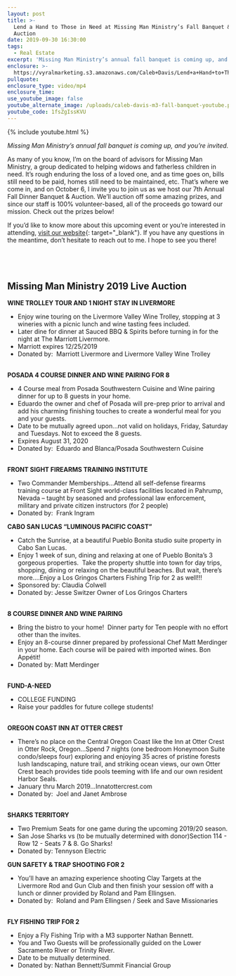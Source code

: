 ```yaml
---
layout: post
title: >-
  Lend a Hand to Those in Need at Missing Man Ministry’s Fall Banquet & Charity
  Auction
date: 2019-09-30 16:30:00
tags:
  - Real Estate
excerpt: 'Missing Man Ministry’s annual fall banquet is coming up, and you’re invited.'
enclosure: >-
  https://vyralmarketing.s3.amazonaws.com/Caleb+Davis/Lend+a+Hand+to+Those+in+Need+at+Missing+Man+Ministrys+Fall+Banquet.mp4
pullquote:
enclosure_type: video/mp4
enclosure_time:
use_youtube_image: false
youtube_alternate_image: /uploads/caleb-davis-m3-fall-banquet-youtube.png
youtube_code: 1fsZgIssKVU
---
```


{% include youtube.html %}

*Missing Man Ministry’s annual fall banquet is coming up, and you’re invited.*

As many of you know, I’m on the board of advisors for Missing Man Ministry, a group dedicated to helping widows and fatherless children in need. It’s rough enduring the loss of a loved one, and as time goes on, bills still need to be paid, homes still need to be maintained, etc. That’s where we come in, and on October 6, I invite you to join us as we host our 7th Annual Fall Dinner Banquet & Auction. We’ll auction off some amazing prizes, and since our staff is 100% volunteer-based, all of the proceeds go toward our mission. Check out the prizes below\!

If you’d like to know more about this upcoming event or you’re interested in attending, [visit our website](http://www.missingmanministry.org/missing-man-dinner-banquet/){: target="_blank"}. If you have any questions in the meantime, don’t hesitate to reach out to me. I hope to see you there\!

## &nbsp;

## **Missing Man Ministry 2019 Live Auction**

**WINE TROLLEY TOUR AND 1 NIGHT STAY IN LIVERMORE**

* Enjoy wine touring on the Livermore Valley Wine Trolley, stopping at 3 wineries with a picnic lunch and wine tasting fees included.
* Later dine for dinner at Sauced BBQ & Spirits before turning in for the night at The Marriott Livermore.
* Marriott expires 12/25/2019
* Donated by: &nbsp;Marriott Livermore and Livermore Valley Wine Trolley

<br>**POSADA 4 COURSE DINNER AND WINE PAIRING FOR 8**

* 4 Course meal from Posada Southwestern Cuisine and Wine pairing dinner for up to 8 guests in your home.
* Eduardo the owner and chef of Posada will pre-prep prior to arrival and add his charming finishing touches to create a wonderful meal for you and your guests.
* Date to be mutually agreed upon…not valid on holidays, Friday, Saturday and Tuesdays. Not to exceed the 8 guests. &nbsp;
* Expires August 31, 2020
* Donated by: &nbsp;Eduardo and Blanca/Posada Southwestern Cuisine

<br>**FRONT SIGHT FIREARMS TRAINING INSTITUTE&nbsp;**

* Two Commander Memberships…Attend all self-defense firearms training course at Front Sight world-class facilities located in Pahrump, Nevada – taught by seasoned and professional law enforcement, military and private citizen instructors (for 2 people)
* Donated by: &nbsp;Frank Ingram

**CABO SAN LUCAS “LUMINOUS PACIFIC COAST”**

* Catch the Sunrise, at a beautiful Pueblo Bonita studio suite property in Cabo San Lucas.
* Enjoy 1 week of sun, dining and relaxing at one of Pueblo Bonita’s 3 gorgeous properties. &nbsp;Take the property shuttle into town for day trips, shopping, dining or relaxing on the beautiful beaches. But wait, there’s more….Enjoy a Los Gringos Charters Fishing Trip for 2 as well\!\!\!
* Sponsored by: Claudia Colwell
* Donated by: Jesse Switzer Owner of Los Gringos Charters

<br>**8 COURSE DINNER AND WINE PAIRING**

* Bring the bistro to your home\! &nbsp;Dinner party for Ten people with no effort other than the invites.
* Enjoy an 8-course dinner prepared by professional Chef Matt Merdinger in your home. Each course will be paired with imported wines. Bon App&eacute;tit\!
* Donated by: Matt Merdinger

<br>**FUND-A-NEED** &nbsp;&nbsp;

* COLLEGE FUNDING&nbsp;
* Raise your paddles for future college students\!

<br>**OREGON COAST INN AT OTTER CREST**

* There’s no place on the Central Oregon Coast like the Inn at Otter Crest in Otter Rock, Oregon…Spend 7 nights (one bedroom Honeymoon Suite condo/sleeps four) exploring and enjoying 35 acres of pristine forests lush landscaping, nature trail, and striking ocean views, our own Otter Crest beach provides tide pools teeming with life and our own resident Harbor Seals.
* January thru March 2019…Innatottercrest.com
* Donated by: &nbsp;Joel and Janet Ambrose

<br>**SHARKS TERRITORY**

* Two Premium Seats for one game during the upcoming 2019/20 season.
* San Jose Sharks vs (to be mutually determined with donor)Section 114 - Row 12 - Seats 7 & 8. Go Sharks\!
* Donated by: Tennyson Electric

**GUN SAFETY & TRAP SHOOTING FOR 2**

* You’ll have an amazing experience shooting Clay Targets at the Livermore Rod and Gun Club and then finish your session off with a lunch or dinner provided by Roland and Pam Ellingsen.
* Donated by: &nbsp;Roland and Pam Ellingsen / Seek and Save Missionaries

<br>**FLY FISHING TRIP FOR 2**

* Enjoy a Fly Fishing Trip with a M3 supporter Nathan Bennett.
* You and Two Guests will be professionally guided on the Lower Sacramento River or Trinity River.
* Date to be mutually determined.
* Donated by: Nathan Bennett/Summit Financial Group